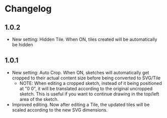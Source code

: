 # Changelog
## 1.0.2
- New setting: Hidden Tile. When ON, tiles created will be automatically be hidden

## 1.0.1
- New setting: Auto Crop. When ON, sketches will automatically get cropped to their actual content size before being
converted to SVG/Tile
  - NOTE: When editing a cropped sketch, instead of it being positioned at "0 0", it will be translated according to the
original uncropped sketch. This is useful if you want to continue drawing in the top/left area of the sketch.
- Improved editing. Now after editing a Tile, the updated tiles will be scaled according to the new SVG dimensions.
